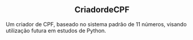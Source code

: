 <h2 text align='center'> CriadordeCPF</h2>
<div>
<p>Um criador de CPF, baseado no sistema padrão de 11 números, visando utilização futura em estudos de Python.<p>
</div>
